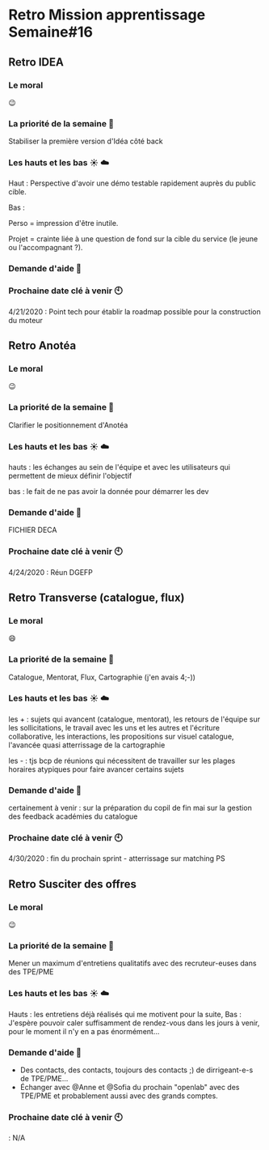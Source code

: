 # Retro Mission apprentissage Semaine#16

## Retro IDEA

###  Le moral 
:wink:

### La priorité de la semaine :rocket:
Stabiliser la première version d'Idéa côté back

### Les hauts et les bas :sunny: :cloud:

Haut : Perspective d'avoir une démo testable rapidement auprès du public cible. 

Bas : 

Perso = impression d'être inutile. 

Projet = crainte liée à une question de fond sur la cible du service (le jeune ou l'accompagnant ?).

### Demande d'aide :pray: 


### Prochaine date clé à venir :clock10:

4/21/2020 : Point tech pour établir la roadmap possible pour la construction du moteur

## Retro Anotéa

###  Le moral 
:wink:

### La priorité de la semaine :rocket:
Clarifier le positionnement d'Anotéa

### Les hauts et les bas :sunny: :cloud:
hauts : les échanges au sein de l'équipe et avec les utilisateurs qui permettent de mieux définir l'objectif

bas : le fait de ne pas avoir la donnée pour démarrer les dev

### Demande d'aide :pray: 
FICHIER DECA

### Prochaine date clé à venir :clock10:

4/24/2020 : Réun DGEFP

## Retro Transverse (catalogue, flux)

###  Le moral 
:smile:

### La priorité de la semaine :rocket:
Catalogue, Mentorat, Flux, Cartographie (j'en avais 4;-)) 

### Les hauts et les bas :sunny: :cloud:
les + : sujets qui avancent (catalogue, mentorat), les retours de l'équipe sur les sollicitations, le travail avec les uns et les autres et l'écriture collaborative, les interactions, les propositions sur visuel catalogue, l'avancée quasi atterrissage de la cartographie

les - : tjs bcp de réunions qui nécessitent de travailler sur les plages horaires atypiques pour faire avancer certains sujets

### Demande d'aide :pray: 
certainement à venir : 
sur la préparation du copil de fin mai 
sur la gestion des feedback académies du catalogue

### Prochaine date clé à venir :clock10:

4/30/2020 : fin du prochain sprint - atterrissage sur matching PS 



## Retro Susciter des offres

###  Le moral 
:wink:

### La priorité de la semaine :rocket:
Mener un maximum d'entretiens qualitatifs avec des recruteur-euses dans des TPE/PME

### Les hauts et les bas :sunny: :cloud:
Hauts : les entretiens déjà réalisés qui me motivent pour la suite,
Bas : J'espère pouvoir caler suffisamment de rendez-vous dans les jours à venir, pour le moment il n'y en a pas énormément...

### Demande d'aide :pray: 
- Des contacts, des contacts, toujours des contacts ;) de dirrigeant-e-s de TPE/PME...
- Échanger avec @Anne et @Sofia du prochain "openlab" avec des TPE/PME et probablement aussi avec des grands comptes.

### Prochaine date clé à venir :clock10:

 : N/A
